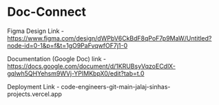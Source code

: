 # Doc-Connect

Figma Design Link - https://www.figma.com/design/dWPbV6CkBdF8qPoF7p9MaW/Untitled?node-id=0-1&p=f&t=1gO9PaFvqwfOF7j1-0

Documentation (Google Doc) link - https://docs.google.com/document/d/1KRUBsyVqzoECdlX-gqlwh5QHYehsm9WVj-YPIMKbpX0/edit?tab=t.0

Deployment Link - code-engineers-git-main-jalaj-sinhas-projects.vercel.app
